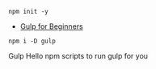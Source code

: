 `npm init -y`

- [Gulp for Beginners](https://css-tricks.com/gulp-for-beginners/)

`npm i -D gulp`

Gulp Hello
npm scripts to run gulp for you
